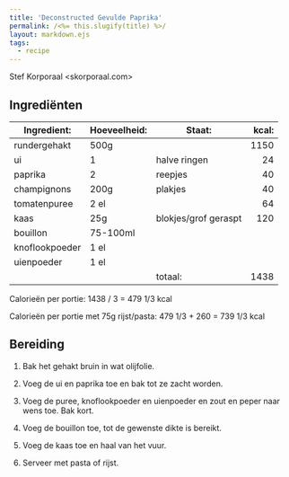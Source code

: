 ```yaml
---
title: 'Deconstructed Gevulde Paprika'
permalink: /<%= this.slugify(title) %>/
layout: markdown.ejs
tags:
  - recipe
---
```


Stef Korporaal <skorporaal.com>

## Ingrediënten

| Ingredient:    | Hoeveelheid: | Staat:               | kcal: |
| -------------- | ------------ | -------------------- | ----: |
| rundergehakt   | 500g         |                      |  1150 |
| ui             | 1            | halve ringen         |    24 |
| paprika        | 2            | reepjes              |    40 |
| champignons    | 200g         | plakjes              |    40 |
| tomatenpuree   | 2 el         |                      |    64 |
| kaas           | 25g          | blokjes/grof geraspt |   120 |
| bouillon       | 75-100ml     |                      |       |
| knoflookpoeder | 1 el         |                      |       |
| uienpoeder     | 1 el         |                      |       |
|                |              | totaal:              |  1438 |

Calorieën per portie: 1438 / 3 = 479 1/3 kcal

Calorieën per portie met 75g rijst/pasta: 479 1/3 + 260 = 739 1/3 kcal

## Bereiding

1. Bak het gehakt bruin in wat olijfolie.

1. Voeg de ui en paprika toe en bak tot ze zacht worden.

1. Voeg de puree, knoflookpoeder en uienpoeder en zout en peper naar wens toe. Bak kort.

1. Voeg de bouillon toe, tot de gewenste dikte is bereikt.

1. Voeg de kaas toe en haal van het vuur.

1. Serveer met pasta of rijst.
